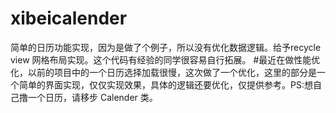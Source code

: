 # xibeicalender
简单的日历功能实现，因为是做了个例子，所以没有优化数据逻辑。给予recycle view 网格布局实现。这个代码有经验的同学很容易自行拓展。
#最近在做性能优化，以前的项目中的一个日历选择加载很慢，这次做了一个优化，这里的部分是一个简单的界面实现，仅仅实现效果，具体的逻辑还要优化，仅提供参考。PS:想自己撸一个日历，请移步 Calender 类。
